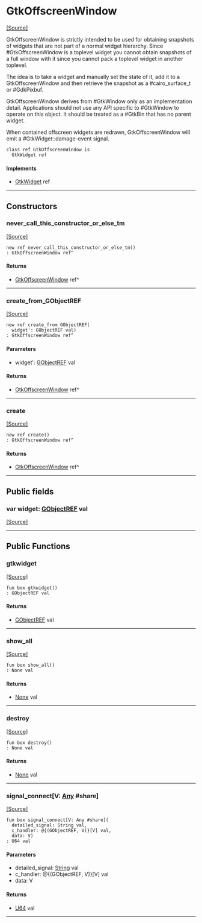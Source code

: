 # GtkOffscreenWindow
<span class="source-link">[[Source]](src/gtk3/GtkOffscreenWindow.md#L6)</span>

GtkOffscreenWindow is strictly intended to be used for obtaining
snapshots of widgets that are not part of a normal widget hierarchy.
Since #GtkOffscreenWindow is a toplevel widget you cannot obtain
snapshots of a full window with it since you cannot pack a toplevel
widget in another toplevel.

The idea is to take a widget and manually set the state of it,
add it to a GtkOffscreenWindow and then retrieve the snapshot
as a #cairo_surface_t or #GdkPixbuf.

GtkOffscreenWindow derives from #GtkWindow only as an implementation
detail.  Applications should not use any API specific to #GtkWindow
to operate on this object.  It should be treated as a #GtkBin that
has no parent widget.

When contained offscreen widgets are redrawn, GtkOffscreenWindow
will emit a #GtkWidget::damage-event signal.


```pony
class ref GtkOffscreenWindow is
  GtkWidget ref
```

#### Implements

* [GtkWidget](gtk3-GtkWidget.md) ref

---

## Constructors

### never_call_this_constructor_or_else_tm
<span class="source-link">[[Source]](src/gtk3/GtkOffscreenWindow.md#L29)</span>


```pony
new ref never_call_this_constructor_or_else_tm()
: GtkOffscreenWindow ref^
```

#### Returns

* [GtkOffscreenWindow](gtk3-GtkOffscreenWindow.md) ref^

---

### create_from_GObjectREF
<span class="source-link">[[Source]](src/gtk3/GtkOffscreenWindow.md#L32)</span>


```pony
new ref create_from_GObjectREF(
  widget': GObjectREF val)
: GtkOffscreenWindow ref^
```
#### Parameters

*   widget': [GObjectREF](gtk3-..-gobject-GObjectREF.md) val

#### Returns

* [GtkOffscreenWindow](gtk3-GtkOffscreenWindow.md) ref^

---

### create
<span class="source-link">[[Source]](src/gtk3/GtkOffscreenWindow.md#L36)</span>


```pony
new ref create()
: GtkOffscreenWindow ref^
```

#### Returns

* [GtkOffscreenWindow](gtk3-GtkOffscreenWindow.md) ref^

---

## Public fields

### var widget: [GObjectREF](gtk3-..-gobject-GObjectREF.md) val
<span class="source-link">[[Source]](src/gtk3/GtkOffscreenWindow.md#L26)</span>



---

## Public Functions

### gtkwidget
<span class="source-link">[[Source]](src/gtk3/GtkOffscreenWindow.md#L28)</span>


```pony
fun box gtkwidget()
: GObjectREF val
```

#### Returns

* [GObjectREF](gtk3-..-gobject-GObjectREF.md) val

---

### show_all
<span class="source-link">[[Source]](src/gtk3/GtkWidget.md#L4)</span>


```pony
fun box show_all()
: None val
```

#### Returns

* [None](builtin-None.md) val

---

### destroy
<span class="source-link">[[Source]](src/gtk3/GtkWidget.md#L7)</span>


```pony
fun box destroy()
: None val
```

#### Returns

* [None](builtin-None.md) val

---

### signal_connect\[V: [Any](builtin-Any.md) #share\]
<span class="source-link">[[Source]](src/gtk3/GtkWidget.md#L10)</span>


```pony
fun box signal_connect[V: Any #share](
  detailed_signal: String val,
  c_handler: @{(GObjectREF, V)}[V] val,
  data: V)
: U64 val
```
#### Parameters

*   detailed_signal: [String](builtin-String.md) val
*   c_handler: @{(GObjectREF, V)}[V] val
*   data: V

#### Returns

* [U64](builtin-U64.md) val

---

